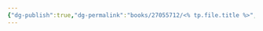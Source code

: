 ```yaml
---
{"dg-publish":true,"dg-permalink":"books/27055712/<% tp.file.title %>","permalink":"/books/27055712/<% tp.file.title %>/","metatags":{"description":"","og:site_name":"DavonOs","og:title":"<% tp.file.title %>","og:type":"article","og:url":"https://zuji.eu.org/books/27055712/<% tp.file.title %>","og:image":"https://file.ituring.com.cn/LargeCover/1712477631b07b9f5895","og:image:width":"200","og:image:alt":"articlecover","og:locale":"zh_cn"},"dgShowInlineTitle":true,"created":"<% tp.file.creation_date() %>","updated":"2025-09-11 08:25"}
---
```

